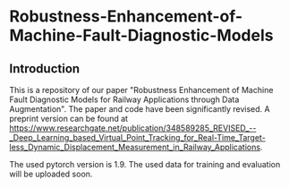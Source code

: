 # Robustness-Enhancement-of-Machine-Fault-Diagnostic-Models
## Introduction
This is a repository of our paper "Robustness Enhancement of Machine Fault Diagnostic Models for Railway Applications through Data Augmentation". 
The paper and code have been significantly revised. A preprint version can be found at https://www.researchgate.net/publication/348589285_REVISED_--_Deep_Learning_based_Virtual_Point_Tracking_for_Real-Time_Target-less_Dynamic_Displacement_Measurement_in_Railway_Applications.

The used pytorch version is 1.9. The used data for training and evaluation will be uploaded soon.

